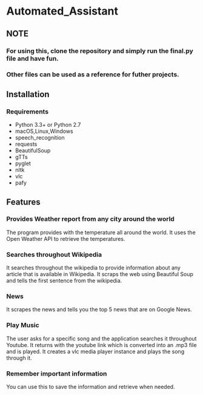 # Automated_Assistant

## NOTE
### For using this, clone the repository and simply run the final.py file and have fun. 
### Other files can be used as a reference for futher projects. 

## Installation

### Requirements

  * Python 3.3+ or Python 2.7
  * macOS,Linux,Windows
  * speech_recognition
  * requests
  * BeautifulSoup
  * gTTs
  * pyglet
  * nltk
  * vlc
  * pafy

## Features

### Provides Weather report from any city around the world
The program provides with the temperature all around the world. It uses the Open Weather API to retrieve the temperatures. 

### Searches throughout Wikipedia 
It searches throughout the wikipedia to provide information about any article that is available in Wikipedia. It scraps the web using Beautiful Soup and tells the first sentence from the wikipedia. 

### News
It scrapes the news and tells you the top 5 news that are on Google News.  

### Play Music
The user asks for a specific song and the application searches it throughout Youtube. It returns with the youtube link which is converted into an .mp3 file and is played.
It creates a vlc media player instance and plays the song through it.

### Remember important information
You can use this to save the information and retrieve when needed.
